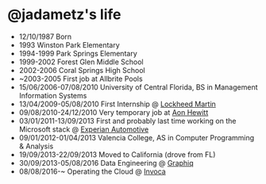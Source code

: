 @jadametz's life
===============

- 12/10/1987 Born
- 1993 Winston Park Elementary
- 1994-1999 Park Springs Elementary
- 1999-2002 Forest Glen Middle School
- 2002-2006 Coral Springs High School
- ~2003-2005 First job at Allbrite Pools
- 15/06/2006-07/08/2010 University of Central Florida, BS in Management Information Systems
- 13/04/2009-05/08/2010 First Internship @ [Lockheed Martin](http://www.lockheedmartin.com/us/mfc.html)
- 09/08/2010-24/12/2010 Very temporary job at [Aon Hewitt](http://www.aon.com/human-capital-consulting/)
- 03/01/2011-13/09/2013 First and probably last time working on the Microsoft stack @ [Experian Automotive](http://www.experian.com/automotive/auto-data.html)
- 09/01/2012-01/04/2013 Valencia College, AS in Computer Programming & Analysis
- 19/09/2013-22/09/2013 Moved to California (drove from FL)
- 30/09/2013-05/08/2016 Data Engineering @ [Graphiq](https://www.graphiq.com)
- 08/08/2016-~ Operating the Cloud @ [Invoca](http://www.invoca.com)
